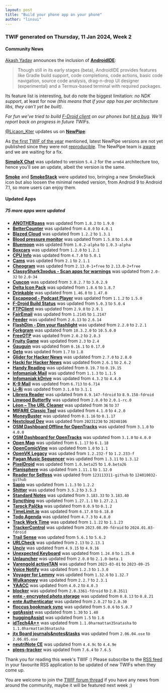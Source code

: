 ```yaml
---
layout: post
title: "Build your phone app on your phone"
author: "linsui"
---
```



### TWIF generated on Thursday, 11 Jan 2024, Week 2

#### Community News
[Akash Yadav](https://github.com/itsaky) announces the inclusion of **[AndroidIDE](https://f-droid.org/packages/com.itsaky.androidide)**:
> Though still in its early stages (beta), AndroidIDE provides features like Gradle build support, code completions, code actions, basic code navigation, source code analysis, drag-n-drop UI designer (experimental) and a Termux-based terminal with required packages.

Its feature list is interesting, but do note the biggest limitation: _no NDK support_, at least for now _(this means that if your app has per architecture libs, they can't yet be built)_.

_For fun we've tried to build [F-Droid client](https://f-droid.org/packages/org.fdroid.fdroid/) on our phones but [hit a bug](https://github.com/AndroidIDEOfficial/AndroidIDE/issues/1620). We'll report back on progress in future TWIFs._

[@Licaon_Kter](https://gitlab.com/licaon-kter) updates us on **[NewPipe](https://f-droid.org/packages/org.schabi.newpipe/)**:

As [the first TWIF of the year](https://f-droid.org/2024/01/04/twif.html) mentioned, latest NewPipe versions are not yet published since they were not [reproducible](https://f-droid.org/docs/Inclusion_How-To/#reproducible-builds). The NewPipe team is [aware](https://github.com/TeamNewPipe/NewPipe/issues/10746) and we are waiting for a fix.

**[SimpleX Chat](https://f-droid.org/packages/chat.simplex.app)** was updated to version `5.4.2` for the `arm64` architecture too, hence you'll see an update, albeit the version is the same.

**[Smoke](https://f-droid.org/packages/org.purple.smoke)** and **[SmokeStack](https://f-droid.org/packages/org.purple.smokestack)** were updated too, bringing a new SmokeStack icon but also loosen the minimal needed version, from Android 9 to Android 7.1, so more users can enjoy them.


#### Updated Apps
##### 75 more apps were updated
* **[ANOTHERpass](https://f-droid.org/packages/de.jepfa.yapm)** was updated from `1.8.2` to `1.9.0`
* **[BetterCounter](https://f-droid.org/packages/org.kde.bettercounter)** was updated from `4.0.0` to `4.0.1`
* **[Blazed Cloud](https://f-droid.org/packages/com.chancesoftwarellc.blazedcloud)** was updated from `1.2.2` to `1.3.1`
* **[Blood pressure monitor](https://f-droid.org/packages/com.derdilla.bloodPressureApp)** was updated from `1.5.8` to `1.6.0`
* **[Bluemoon](https://f-droid.org/packages/ch.nilsgrob.android.bluemoon)** was updated from `1.0.2-alpha` to `1.0.3-alpha`
* **[Boxcars](https://f-droid.org/packages/com.rocket9labs.boxcars)** was updated from `1.2.0` to `1.2.1`
* **[CPU Info](https://f-droid.org/packages/com.kgurgul.cpuinfo)** was updated from `4.7.0` to `5.0.1`
* **[Cams](https://f-droid.org/packages/com.vladpen.cams)** was updated from `2.1` to `2.1.1`
* **[Cheogram](https://f-droid.org/packages/com.cheogram.android)** was updated from `2.13.0-1+free` to `2.13.0-2+free`
* **[ClassyShark3xodus - Scan apps for warnings](https://f-droid.org/packages/com.oF2pks.classyshark3xodus)** was updated from `2.0-32` to `2.0-34`
* **[Cuscon](https://f-droid.org/packages/com.froxot.cuscon.foss)** was updated from `3.0.2.7` to `3.0.2.9`
* **[Delta Icon Pack](https://f-droid.org/packages/website.leifs.delta.foss)** was updated from `1.8.6` to `1.8.7`
* **[Drinkable](https://f-droid.org/packages/com.moimob.drinkable)** was updated from `1.46.0` to `1.47.0`
* **[Escapepod - Podcast Player](https://f-droid.org/packages/org.y20k.escapepod)** was updated from `1.1.2` to `1.5.0`
* **[F-Droid Build Status](https://f-droid.org/packages/de.storchp.fdroidbuildstatus)** was updated from `5.0.3` to `5.0.4`
* **[FTPClient](https://f-droid.org/packages/de.qwerty287.ftpclient)** was updated from `2.9.0` to `2.9.1`
* **[FairEmail](https://f-droid.org/packages/eu.faircode.email)** was updated from `1.2145` to `1.2147`
* **[Feeder](https://f-droid.org/packages/com.nononsenseapps.feeder)** was updated from `2.6.13` to `2.6.14`
* **[FlashDim - Dim your flashlight](https://f-droid.org/packages/com.cyb3rko.flashdim)** was updated from `2.2.0` to `2.2.1`
* **[Forkgram](https://f-droid.org/packages/org.forkgram.messenger)** was updated from `10.3.2.0` to `10.5.0.0`
* **[FreeOTP](https://f-droid.org/packages/org.fedorahosted.freeotp)** was updated from `2.0.2` to `2.0.3`
* **[Fruity Game](https://f-droid.org/packages/page.codeberg.marshreaper.fruitygame)** was updated from `2.3` to `2.4`
* **[Gauguin](https://f-droid.org/packages/org.piepmeyer.gauguin)** was updated from `0.16.1` to `0.17.0`
* **[Geto](https://f-droid.org/packages/com.android.geto)** was updated from `1.7` to `1.8`
* **[Glider for Hacker News](https://f-droid.org/packages/nl.viter.glider)** was updated from `2.7.0` to `2.8.0`
* **[Hacki for Hacker News](https://f-droid.org/packages/com.jiaqifeng.hacki)** was updated from `2.6.1` to `2.6.2`
* **[Handy Reading](https://f-droid.org/packages/ru.yanus171.feedexfork)** was updated from `0.19.7` to `0.19.15`
* **[Infomaniak Mail](https://f-droid.org/packages/com.infomaniak.mail)** was updated from `1.1.3` to `1.1.5`
* **[Infomaniak kDrive](https://f-droid.org/packages/com.infomaniak.drive)** was updated from `4.3.2` to `4.4.0`
* **[K-9 Mail](https://f-droid.org/packages/com.fsck.k9)** was updated from `6.713` to `6.714`
* **[Li-Ri](https://f-droid.org/packages/org.liri.liri)** was updated from `3.1.0` to `3.1.1`
* **[Librera Reader](https://f-droid.org/packages/com.foobnix.pro.pdf.reader)** was updated from `8.9.147-fdroid` to `8.9.158-fdroid`
* **[Linwood Butterfly](https://f-droid.org/packages/dev.linwood.butterfly.nightly)** was updated from `2.0.0` to `2.0.1-rc.0`
* **[Léon – The URL Cleaner](https://f-droid.org/packages/com.svenjacobs.app.leon)** was updated from `36` to `37`
* **[MIFARE Classic Tool](https://f-droid.org/packages/de.syss.MifareClassicTool)** was updated from `4.1.0` to `4.2.0`
* **[MoneyBuster](https://f-droid.org/packages/net.eneiluj.moneybuster)** was updated from `0.1.16` to `0.1.17`
* **[Nextcloud Dev](https://f-droid.org/packages/com.nextcloud.android.beta)** was updated from `20231230` to `20240106`
* **[OSM Dashboard Offline for OpenTracks](https://f-droid.org/packages/de.storchp.opentracks.osmplugin.offline)** was updated from `3.1.0` to `4.0.0`
* **[OSM Dashboard for OpenTracks](https://f-droid.org/packages/de.storchp.opentracks.osmplugin)** was updated from `3.1.0` to `4.0.0`
* **[Open Map](https://f-droid.org/packages/org.osmdroid)** was updated from `6.1.17` to `6.1.18`
* **[OpenComicVine](https://f-droid.org/packages/org.proninyaroslav.opencomicvine)** was updated from `1.0` to `1.1`
* **[OpenVK Legacy](https://f-droid.org/packages/uk.openvk.android.legacy)** was updated from `1.2.232-f` to `1.2.233-f`
* **[Pagan Music Sequencer](https://f-droid.org/packages/com.qfs.pagan)** was updated from `1.3.11` to `1.3.12`
* **[PixelDroid](https://f-droid.org/packages/org.pixeldroid.app)** was updated from `1.0.beta25` to `1.0.beta26`
* **[Planisphere](https://f-droid.org/packages/org.tengel.planisphere)** was updated from `1.11.1` to `1.12.0`
* **[Reader for Selfoss](https://f-droid.org/packages/bou.amine.apps.readerforselfossv2.android)** was updated from `123113311-github` to `124010032-github`
* **[Sapio](https://f-droid.org/packages/com.klee.sapio)** was updated from `1.1.3` to `1.2.2`
* **[Shitter](https://f-droid.org/packages/org.nuclearfog.twidda)** was updated from `3.5.2` to `3.5.3`
* **[Standard Notes](https://f-droid.org/packages/com.standardnotes)** was updated from `3.183.33` to `3.183.40`
* **[Syncthing](https://f-droid.org/packages/com.nutomic.syncthingandroid)** was updated from `1.27.1.1` to `1.27.2.1`
* **[Tarock Palčka](https://f-droid.org/packages/si.palcka.tarok)** was updated from `0.0.9` to `0.1.2`
* **[TimeLimit.io](https://f-droid.org/packages/io.timelimit.android.aosp.direct)** was updated from `6.17.0` to `6.18.0`
* **[Todo Agenda](https://f-droid.org/packages/org.andstatus.todoagenda)** was updated from `4.7.3` to `4.8.0`
* **[Track Work Time](https://f-droid.org/packages/org.zephyrsoft.trackworktime)** was updated from `1.1.22` to `1.1.23`
* **[TrackerControl](https://f-droid.org/packages/net.kollnig.missioncontrol.fdroid)** was updated from `2023.08.09-fdroid` to `2024.01.03-fdroid`
* **[Trail Sense](https://f-droid.org/packages/com.kylecorry.trail_sense)** was updated from `5.6.1` to `5.6.2`
* **[URLCheck](https://f-droid.org/packages/com.trianguloy.urlchecker)** was updated from `2.13` to `2.13.1`
* **[Unciv](https://f-droid.org/packages/com.unciv.app)** was updated from `4.9.15` to `4.9.16`
* **[Unexpected Keyboard](https://f-droid.org/packages/juloo.keyboard2)** was updated from `1.24.0` to `1.25.0`
* **[Unlauncher](https://f-droid.org/packages/com.jkuester.unlauncher)** was updated from `2.0.0` to `2.1.0-beta.1`
* **[Varengold activeTAN](https://f-droid.org/packages/de.varengold.activeTAN)** was updated from `2023-03-01` to `2023-09-25`
* **[Voice Notify](https://f-droid.org/packages/com.pilot51.voicenotify)** was updated from `1.2.3` to `1.3.0`
* **[Voyager for Lemmy](https://f-droid.org/packages/app.vger.voyager)** was updated from `1.32.6` to `1.32.7`
* **[Wulkanowy](https://f-droid.org/packages/io.github.wulkanowy)** was updated from `2.2.7` to `2.3.1`
* **[YAACC](https://f-droid.org/packages/de.yaacc)** was updated from `4.0.2` to `4.0.3`
* **[blocker](https://f-droid.org/packages/com.merxury.blocker)** was updated from `2.0.3361-fdroid` to `2.0.3511`
* **[ente - encrypted photo storage](https://f-droid.org/packages/io.ente.photos.fdroid)** was updated from `0.8.13` to `0.8.21`
* **[ente Authenticator](https://f-droid.org/packages/io.ente.auth)** was updated from `2.0.27` to `2.0.30`
* **[floccus bookmark sync](https://f-droid.org/packages/org.handmadeideas.floccus)** was updated from `5.0.6` to `5.0.7`
* **[gptAssist](https://f-droid.org/packages/org.woheller69.gptassist)** was updated from `1.30` to `1.40`
* **[huggingAssist](https://f-droid.org/packages/org.woheller69.hugassist)** was updated from `1.5` to `1.6`
* **[idTech4A++](https://f-droid.org/packages/com.karin.idTech4Amm)** was updated from `1.1.0harmattan35natasha` to `1.1.0harmattan36natasha`
* **[jtx Board journals&notes&tasks](https://f-droid.org/packages/at.techbee.jtx)** was updated from `2.06.04.ose` to `2.06.05.ose`
* **[neutriNote CE](https://f-droid.org/packages/com.appmindlab.nano)** was updated from `4.4.9c` to `4.4.9e`
* **[plees-tracker](https://f-droid.org/packages/hu.vmiklos.plees_tracker)** was updated from `7.6.4` to `7.6.5`


Thank you for reading this week's TWIF :)
Please subscribe to the [RSS feed](https://f-droid.org/news/) in your favourite RSS application to be updated of new TWIFs when they come up.


You are welcome to join the [TWIF forum thread](https://forum.f-droid.org/t/new-twif-submission-thread/23546) if you have any news from around the community, maybe it will be featured next week ;)
